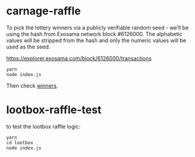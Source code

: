 # carnage-raffle

To pick the lottery winners via a publicly verifiable random seed - we’ll be using the hash from Exosama network block #6126000. The alphabetic values will be stripped from the hash and only the numeric values will be used as the seed.

https://explorer.exosama.com/block/6126000/transactions

```
yarn
node index.js
```

Then check [winners](./winners.json).

# lootbox-raffle-test

to test the lootbox raffle logic:

```
yarn
cd lootbox
node index.js

```

